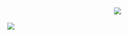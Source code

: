<h1 align="center">
    <img src="https://readme-typing-svg.herokuapp.com/?font=Righteous&size=35&center=true&vCenter=true&width=1000&height=70&duration=4000&lines=Hi+There!+👋;+I'm+Ridwanullah+popularly+known+as+DanonymousCoder+!;" />

</h1>








  [![](https://visitcount.itsvg.in/api?id=dmystical-coder&icon=0&color=0)](https://visitcount.itsvg.in)
